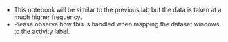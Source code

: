 * This notebook will be similar to the previous lab but the data is taken at a much higher frequency. 
* Please observe how this is handled when mapping the dataset windows to the activity label.
